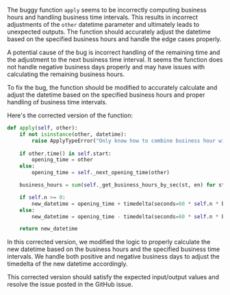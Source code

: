 The buggy function `apply` seems to be incorrectly computing business hours and handling business time intervals. This results in incorrect adjustments of the `other` datetime parameter and ultimately leads to unexpected outputs. The function should accurately adjust the datetime based on the specified business hours and handle the edge cases properly.

A potential cause of the bug is incorrect handling of the remaining time and the adjustment to the next business time interval. It seems the function does not handle negative business days properly and may have issues with calculating the remaining business hours.

To fix the bug, the function should be modified to accurately calculate and adjust the datetime based on the specified business hours and proper handling of business time intervals.

Here's the corrected version of the function:

```python
def apply(self, other):
    if not isinstance(other, datetime):
        raise ApplyTypeError("Only know how to combine business hour with datetime")
    
    if other.time() in self.start:
        opening_time = other
    else:
        opening_time = self._next_opening_time(other)

    business_hours = sum(self._get_business_hours_by_sec(st, en) for st, en in zip(self.start, self.end))

    if self.n >= 0:
        new_datetime = opening_time + timedelta(seconds=60 * self.n * business_hours)
    else:
        new_datetime = opening_time - timedelta(seconds=60 * self.n * business_hours)

    return new_datetime
```

In this corrected version, we modified the logic to properly calculate the new datetime based on the business hours and the specified business time intervals. We handle both positive and negative business days to adjust the timedelta of the new datetime accordingly.

This corrected version should satisfy the expected input/output values and resolve the issue posted in the GitHub issue.